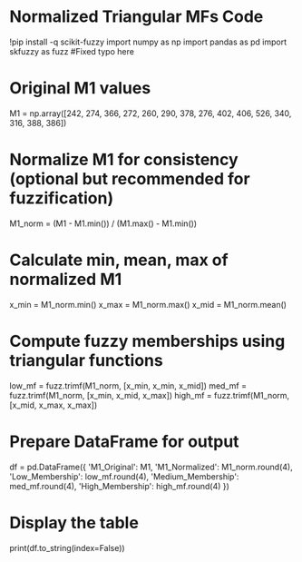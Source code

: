 # Normalized Triangular MFs Code
!pip install -q scikit-fuzzy
import numpy as np
import pandas as pd
import skfuzzy as fuzz #Fixed typo here

# Original M1 values
M1 = np.array([242, 274, 366, 272, 260, 290, 378, 276, 402, 406, 526, 340, 316, 388, 386])

# Normalize M1 for consistency (optional but recommended for fuzzification)
M1_norm = (M1 - M1.min()) / (M1.max() - M1.min())

# Calculate min, mean, max of normalized M1
x_min = M1_norm.min()
x_max = M1_norm.max()
x_mid = M1_norm.mean()

# Compute fuzzy memberships using triangular functions
low_mf = fuzz.trimf(M1_norm, [x_min, x_min, x_mid])
med_mf = fuzz.trimf(M1_norm, [x_min, x_mid, x_max])
high_mf = fuzz.trimf(M1_norm, [x_mid, x_max, x_max])

# Prepare DataFrame for output
df = pd.DataFrame({
    'M1_Original': M1,
    'M1_Normalized': M1_norm.round(4),
    'Low_Membership': low_mf.round(4),
    'Medium_Membership': med_mf.round(4),
    'High_Membership': high_mf.round(4)
})

# Display the table
print(df.to_string(index=False))

